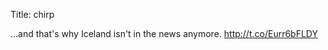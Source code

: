 Title: chirp

...and that's why Iceland isn't in the news anymore. <a href="http://t.co/Eurr6bFLDY">http://t.co/Eurr6bFLDY</a>
